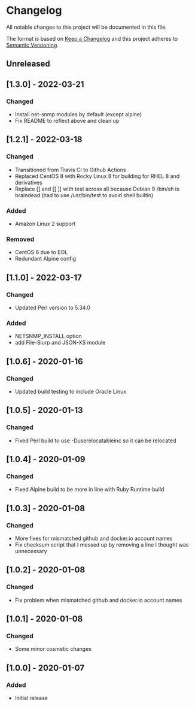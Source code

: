# Changelog
All notable changes to this project will be documented in this file.

The format is based on [Keep a Changelog](http://keepachangelog.com/en/1.0.0/)
and this project adheres to [Semantic
Versioning](http://semver.org/spec/v2.0.0.html).

## Unreleased

## [1.3.0] - 2022-03-21

### Changed
- Install net-snmp modules by default (except alpine)
- Fix README to reflect above and clean up

## [1.2.1] - 2022-03-18

### Changed
- Transitioned from Travis CI to Github Actions
- Replaced CentOS 8 with Rocky Linux 8 for building for RHEL 8 and derivatives
- Replace [] and [[ ]] with test across all because Debian 9 /bin/sh is braindead (had to use /usr/bin/test to avoid shell builtin)

### Added
- Amazon Linux 2 support

### Removed
- CentOS 6 due to EOL
- Redundant Alpine config

## [1.1.0] - 2022-03-17

### Changed
- Updated Perl version to 5.34.0

### Added
- NETSNMP_INSTALL option
- add File-Slurp and JSON-XS module

## [1.0.6] - 2020-01-16

### Changed
- Updated build testing to include Oracle Linux

## [1.0.5] - 2020-01-13

### Changed
- Fixed Perl build to use -Duserelocatableinc so it can be relocated

## [1.0.4] - 2020-01-09

### Changed
- Fixed Alpine build to be more in line with Ruby Runtime build

## [1.0.3] - 2020-01-08

### Changed
- More fixes for mismatched github and docker.io account names
- Fix checksum script that I messed up by removing a line I thought was unnecessary

## [1.0.2] - 2020-01-08

### Changed
- Fix problem when mismatched github and docker.io account names

## [1.0.1] - 2020-01-08

### Changed
- Some minor cosmetic changes

## [1.0.0] - 2020-01-07

### Added
- Initial release
